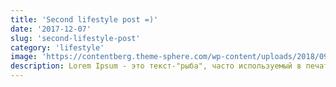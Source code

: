 ```yaml
---
title: 'Second lifestyle post =)'
date: '2017-12-07'
slug: 'second-lifestyle-post'
category: 'lifestyle'
image: 'https://contentberg.theme-sphere.com/wp-content/uploads/2018/09/Wallions280862-370x305.jpg'
description: Lorem Ipsum - это текст-"рыба", часто используемый в печати и вэб-дизайне. Lorem Ipsum является стандартной "рыбой" для текстов на латинице с начала XVI века.
---
```

